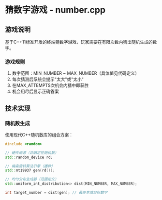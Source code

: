 # 猜数字游戏 - number.cpp

## 游戏说明
基于C++11标准开发的终端猜数字游戏，玩家需要在有限次数内猜出随机生成的数字。

### 游戏规则
1. 数字范围：MIN_NUMBER ~ MAX_NUMBER（具体值见代码定义）
2. 每次猜测后系统会提示"太大"或"太小"
3. 在MAX_ATTEMPTS次机会内猜中即获胜
4. 机会用尽后显示正确答案

## 技术实现

### 随机数生成
使用现代C++随机数库的组合方案：
```cpp
#include <random>

// 硬件熵源（非确定性随机数）
std::random_device rd;  

// 梅森旋转算法引擎（播种）
std::mt19937 gen(rd()); 

// 均匀分布生成器（范围定义）
std::uniform_int_distribution<> dist(MIN_NUMBER, MAX_NUMBER);

int target_number = dist(gen); // 最终生成目标数字
```
